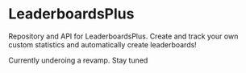 # LeaderboardsPlus
Repository and API for LeaderboardsPlus. Create and track your own custom statistics and automatically create leaderboards!

Currently underoing a revamp. Stay tuned
